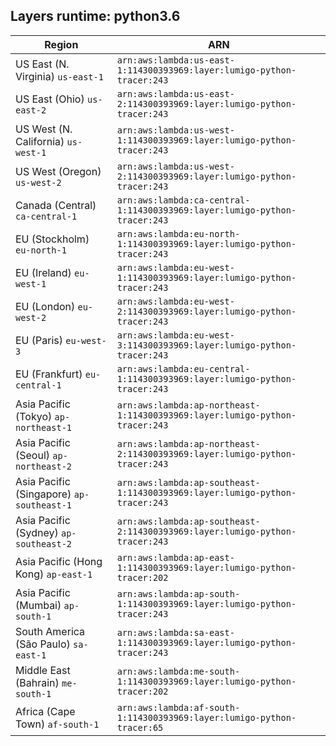 Layers runtime: python3.6
----
| Region | ARN |
| --- | --- |
|US East (N. Virginia)  `us-east-1`|`arn:aws:lambda:us-east-1:114300393969:layer:lumigo-python-tracer:243`|
|US East (Ohio)  `us-east-2`|`arn:aws:lambda:us-east-2:114300393969:layer:lumigo-python-tracer:243`|
|US West (N. California)  `us-west-1`|`arn:aws:lambda:us-west-1:114300393969:layer:lumigo-python-tracer:243`|
|US West (Oregon)  `us-west-2`|`arn:aws:lambda:us-west-2:114300393969:layer:lumigo-python-tracer:243`|
|Canada (Central)  `ca-central-1`|`arn:aws:lambda:ca-central-1:114300393969:layer:lumigo-python-tracer:243`|
|EU (Stockholm)  `eu-north-1`|`arn:aws:lambda:eu-north-1:114300393969:layer:lumigo-python-tracer:243`|
|EU (Ireland)  `eu-west-1`|`arn:aws:lambda:eu-west-1:114300393969:layer:lumigo-python-tracer:243`|
|EU (London)  `eu-west-2`|`arn:aws:lambda:eu-west-2:114300393969:layer:lumigo-python-tracer:243`|
|EU (Paris)  `eu-west-3`|`arn:aws:lambda:eu-west-3:114300393969:layer:lumigo-python-tracer:243`|
|EU (Frankfurt)  `eu-central-1`|`arn:aws:lambda:eu-central-1:114300393969:layer:lumigo-python-tracer:243`|
|Asia Pacific (Tokyo)  `ap-northeast-1`|`arn:aws:lambda:ap-northeast-1:114300393969:layer:lumigo-python-tracer:243`|
|Asia Pacific (Seoul)  `ap-northeast-2`|`arn:aws:lambda:ap-northeast-2:114300393969:layer:lumigo-python-tracer:243`|
|Asia Pacific (Singapore)  `ap-southeast-1`|`arn:aws:lambda:ap-southeast-1:114300393969:layer:lumigo-python-tracer:243`|
|Asia Pacific (Sydney)  `ap-southeast-2`|`arn:aws:lambda:ap-southeast-2:114300393969:layer:lumigo-python-tracer:243`|
|Asia Pacific (Hong Kong)  `ap-east-1`|`arn:aws:lambda:ap-east-1:114300393969:layer:lumigo-python-tracer:202`|
|Asia Pacific (Mumbai)  `ap-south-1`|`arn:aws:lambda:ap-south-1:114300393969:layer:lumigo-python-tracer:243`|
|South America (São Paulo)  `sa-east-1`|`arn:aws:lambda:sa-east-1:114300393969:layer:lumigo-python-tracer:243`|
|Middle East (Bahrain)  `me-south-1`|`arn:aws:lambda:me-south-1:114300393969:layer:lumigo-python-tracer:202`|
|Africa (Cape Town)  `af-south-1`|`arn:aws:lambda:af-south-1:114300393969:layer:lumigo-python-tracer:65`|
